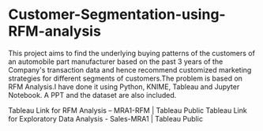 # Customer-Segmentation-using-RFM-analysis

This project aims to find the underlying buying patterns of the customers of an automobile part manufacturer based on the past 3 years of the Company's transaction data and hence recommend customized marketing strategies for different segments of customers.The problem is based on RFM Analysis.I have done it using Python, KNIME, Tableau and Jupyter Notebook. A PPT and the dataset are also included.

Tableau Link for RFM Analysis – MRA1-RFM | Tableau Public
Tableau Link for Exploratory Data Analysis - Sales-MRA1 | Tableau Public




